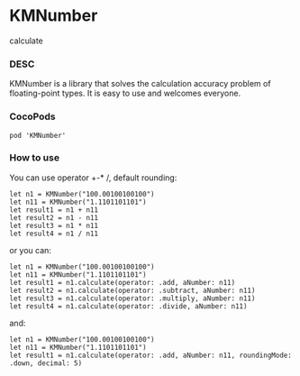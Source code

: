 # KMNumber
calculate
### DESC
KMNumber is a library that solves the calculation accuracy problem of floating-point types. It is easy to use and welcomes everyone.
### CocoPods
`pod 'KMNumber'`
### How to use
You can use operator +-* /, default rounding:
```
let n1 = KMNumber("100.00100100100")
let n11 = KMNumber("1.1101101101")
let result1 = n1 + n11 
let result2 = n1 - n11
let result3 = n1 * n11
let result4 = n1 / n11
```
or you can:
```
let n1 = KMNumber("100.00100100100")
let n11 = KMNumber("1.1101101101")
let result1 = n1.calculate(operator: .add, aNumber: n11)
let result2 = n1.calculate(operator: .subtract, aNumber: n11)
let result3 = n1.calculate(operator: .multiply, aNumber: n11)
let result4 = n1.calculate(operator: .divide, aNumber: n11)
```
and:
```
let n1 = KMNumber("100.00100100100")
let n11 = KMNumber("1.1101101101")
let result1 = n1.calculate(operator: .add, aNumber: n11, roundingMode: .down, decimal: 5)
```
